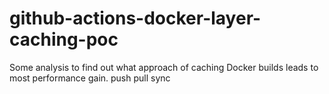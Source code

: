# github-actions-docker-layer-caching-poc

Some analysis to find out what approach of caching Docker builds leads to most performance gain.
push
pull
sync

